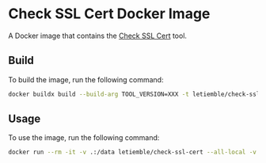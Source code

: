 # Check SSL Cert Docker Image

A Docker image that contains the [Check SSL Cert](https://github.com/matteocorti/check_ssl_cert) tool.

## Build

To build the image, run the following command:

```bash
docker buildx build --build-arg TOOL_VERSION=XXX -t letiemble/check-ssl-cert:XXX -t letiemble/check-ssl-cert:latest .
```

## Usage

To use the image, run the following command:

```bash
docker run --rm -it -v .:/data letiemble/check-ssl-cert --all-local -v -H www.google.com
```
